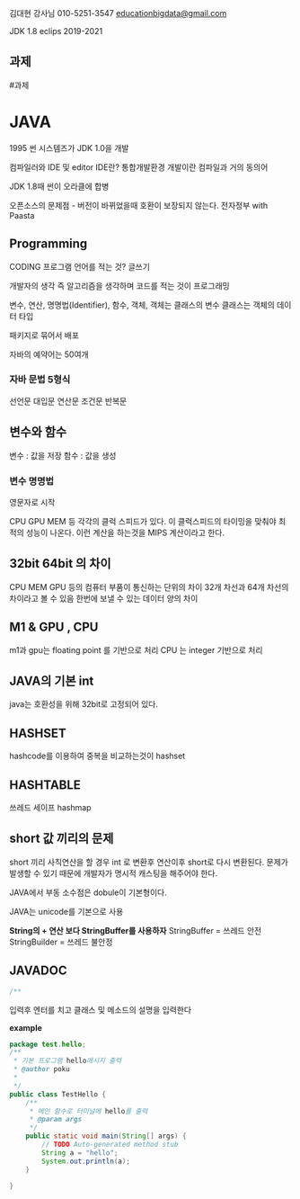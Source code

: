 김대현 강사님
010-5251-3547
educationbigdata@gmail.com

JDK 1.8
eclips 2019-2021
## 과제
#과제


# JAVA
1995 썬 시스템즈가 JDK 1.0을 개발

컴파일러와 IDE 및 editor
IDE란? 통합개발환경
개발이란 컴파일과 거의 동의어

JDK 1.8때 썬이 오라클에 합병

오픈소스의 문제점 - 버전이 바뀌었을때 호환이 보장되지 않는다.
전자정부 with Paasta

## Programming
CODING
프로그램 언어를 적는 것?
글쓰기

개발자의 생각 즉
알고리즘을 생각하며 코드를 적는 것이 프로그래밍

변수, 연산, 명명법(Identifier), 함수, 객체, 
객체는 클래스의 변수
클래스는 객체의 데이터 타입

패키지로 묶어서 배포

자바의 예약어는 50여개
### 자바 문법 5형식
선언문
대입문
연산문
조건문
반복문

## 변수와 함수
변수 : 값을 저장
함수 : 값을 생성

### 변수 명명법
영문자로 시작

CPU GPU MEM 등 각각의 클럭 스피드가 있다.
이 클럭스피드의 타이밍을 맞춰야 최적의 성능이 나온다.
이런 계산을 하는것을 MIPS 계산이라고 한다.

## 32bit 64bit 의 차이
CPU MEM GPU 등의 컴퓨터 부품이 통신하는 단위의 차이
32개 차선과 64개 차선의 차이라고 볼 수 있음 한번에 보낼 수 있는 데이터 양의 차이


## M1 & GPU , CPU
m1과 gpu는 floating point 를 기반으로 처리
CPU 는 integer 기반으로 처리

## JAVA의 기본 int
java는 호환성을 위해 32bit로 고정되어 있다.

## HASHSET
hashcode를 이용하여 중복을 비교하는것이 hashset

## HASHTABLE
쓰레드 세이프 hashmap

## short 값 끼리의 문제
short 끼리 사칙연산을 할 경우 int 로 변환후 연산이후 short로 다시 변환된다.
문제가 발생할 수 있기 때문에 개발자가 명시적 캐스팅을 해주어야 한다.

JAVA에서 부동 소수점은 dobule이 기본형이다.

JAVA는 unicode를 기본으로 사용

**String의 + 연산 보다 StringBuffer를 사용하자**
StringBuffer = 쓰레드 안전
StringBuilder = 쓰레드 불안정

## JAVADOC
```java
/**
```
입력후 엔터를 치고 클래스 및 메소드의 설명을 입력한다

**example**
```java
package test.hello;
/**
 * 기본 프로그램 hello메시지 출력
 * @author poku
 *
 */
public class TestHello {
	/**
	 * 메인 함수로 터미널에 hello를 출력
	 * @param args
	 */
	public static void main(String[] args) {
		// TODO Auto-generated method stub
		String a = "hello";
		System.out.println(a);
	}

}
```
